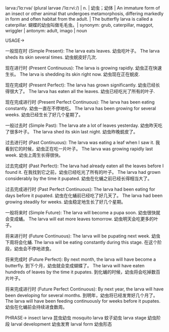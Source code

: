 larva:/ˈlɑːrvə/ (plural larvae /ˈlɑːrviː/) | n. | 幼虫；幼体 | An immature form of an insect or other animal that undergoes metamorphosis, differing markedly in form and often habitat from the adult. | The butterfly larva is called a caterpillar. 蝴蝶的幼虫叫做毛毛虫。| synonym: grub, caterpillar, maggot, wriggler | antonym: adult, imago | noun

USAGE->

一般现在时 (Simple Present):
The larva eats leaves.  幼虫吃叶子。
The larva sheds its skin several times. 幼虫蜕皮好几次.


现在进行时 (Present Continuous):
The larva is growing rapidly. 幼虫正在快速生长。
The larva is shedding its skin right now. 幼虫现在正在蜕皮.


现在完成时 (Present Perfect):
The larva has grown significantly. 幼虫已经长得很大了。
The larva has eaten all the leaves. 幼虫已经吃光了所有的叶子.


现在完成进行时 (Present Perfect Continuous):
The larva has been eating constantly. 幼虫一直在不停地吃。
The larva has been growing for several weeks. 幼虫已经生长了好几个星期了。


一般过去时 (Simple Past):
The larva ate a lot of leaves yesterday. 幼虫昨天吃了很多叶子。
The larva shed its skin last night. 幼虫昨晚蜕皮了。


过去进行时 (Past Continuous):
The larva was eating a leaf when I saw it. 我看到它的时候，幼虫正在吃一片叶子。
The larva was growing rapidly last week. 幼虫上周生长得很快。


过去完成时 (Past Perfect):
The larva had already eaten all the leaves before I found it. 在我找到它之前，幼虫已经吃光了所有的叶子。
The larva had grown considerably by the time it pupated. 幼虫在化蛹之前已经长得相当大了。


过去完成进行时 (Past Perfect Continuous):
The larva had been eating for days before it pupated.  幼虫在化蛹前已经吃了好几天了。
The larva had been growing steadily for weeks. 幼虫稳定地生长了好几个星期。


一般将来时 (Simple Future):
The larva will become a pupa soon. 幼虫很快就会变成蛹。
The larva will eat more leaves tomorrow. 幼虫明天会吃更多的叶子。


将来进行时 (Future Continuous):
The larva will be pupating next week. 幼虫下周将会化蛹.
The larva will be eating constantly during this stage. 在这个阶段，幼虫会不停地进食。


将来完成时 (Future Perfect):
By next month, the larva will have become a butterfly. 到下个月，幼虫就会变成蝴蝶了。
The larva will have eaten hundreds of leaves by the time it pupates. 到化蛹的时候，幼虫将会吃掉数百片叶子。


将来完成进行时 (Future Perfect Continuous):
By next year, the larva will have been developing for several months. 到明年，幼虫将已经发育好几个月了。
The larva will have been feeding continuously for weeks before it pupates. 幼虫在化蛹前会持续进食数周。



PHRASE->
insect larva 昆虫幼虫
mosquito larva 蚊子幼虫
larva stage 幼虫阶段
larval development 幼虫发育
larval form 幼虫形态
